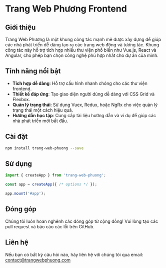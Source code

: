 # Trang Web Phương Frontend

## Giới thiệu
Trang Web Phương là một khung công tác mạnh mẽ được xây dựng để giúp các nhà phát triển dễ dàng tạo ra các trang web động và tương tác. Khung công tác này hỗ trợ tích hợp nhiều thư viện phổ biến như Vue.js, React và Angular, cho phép bạn chọn công nghệ phù hợp nhất cho dự án của mình.

## Tính năng nổi bật
- **Tích hợp dễ dàng**: Hỗ trợ cấu hình nhanh chóng cho các thư viện frontend.
- **Thiết kế đáp ứng**: Tạo giao diện người dùng dễ dàng với CSS Grid và Flexbox.
- **Quản lý trạng thái**: Sử dụng Vuex, Redux, hoặc NgRx cho việc quản lý trạng thái một cách hiệu quả.
- **Hướng dẫn học tập**: Cung cấp tài liệu hướng dẫn và ví dụ để giúp các nhà phát triển mới bắt đầu.

## Cài đặt
```bash
npm install trang-web-phuong --save
```

## Sử dụng
```javascript
import { createApp } from 'trang-web-phuong';

const app = createApp({ /* options */ });

app.mount('#app');
```

## Đóng góp
Chúng tôi luôn hoan nghênh các đóng góp từ cộng đồng! Vui lòng tạo các pull request và báo cáo các lỗi trên GitHub.

## Liên hệ
Nếu bạn có bất kỳ câu hỏi nào, hãy liên hệ với chúng tôi qua email: contact@trangwebphuong.com